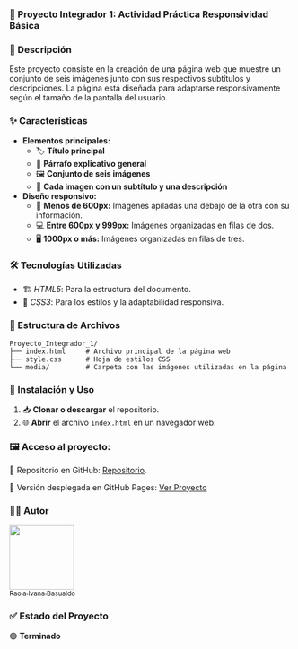 ### 🚀 Proyecto Integrador 1: Actividad Práctica Responsividad Básica

### 📌 Descripción
Este proyecto consiste en la creación de una página web que muestre un conjunto de seis imágenes junto con sus respectivos subtítulos y descripciones. La página está diseñada para adaptarse responsivamente según el tamaño de la pantalla del usuario.

### ✨ Características
- **Elementos principales:**
  - 🏷️ **Título principal**
  - 📄 **Párrafo explicativo general**
  - 🖼️ **Conjunto de seis imágenes**
  - 📝 **Cada imagen con un subtítulo y una descripción**
- **Diseño responsivo:**
  - 📱 **Menos de 600px:** Imágenes apiladas una debajo de la otra con su información.
  - 💻 **Entre 600px y 999px:** Imágenes organizadas en filas de dos.
  - 🖥️ **1000px o más:** Imágenes organizadas en filas de tres.

### 🛠️ Tecnologías Utilizadas
- 🏗️ *HTML5*: Para la estructura del documento.
- 🎨 *CSS3*: Para los estilos y la adaptabilidad responsiva.

### 📂 Estructura de Archivos
```plaintext
Proyecto_Integrador_1/
├── index.html     # Archivo principal de la página web
├── style.css      # Hoja de estilos CSS
└── media/         # Carpeta con las imágenes utilizadas en la página
```


### 🔧 Instalación y Uso
1. 📥 **Clonar o descargar** el repositorio.
2. 🌐 **Abrir** el archivo `index.html` en un navegador web.

### 🖼️ Acceso al proyecto:
🔗 Repositorio en GitHub:
[Repositorio](https://github.com/PaolaBasualdo/responsividad-basica).

🔗 Versión desplegada en GitHub Pages:
[Ver Proyecto](https://paolabasualdo.github.io/responsividad-basica/)

### 👩‍💻 Autor
[<img src="https://avatars.githubusercontent.com/u/117169838?v=4" width=115><br><sub>Paola Ivana Basualdo</sub>](https://github.com/PaolaBasualdo)

### ✅ Estado del Proyecto
🟢 **Terminado**
